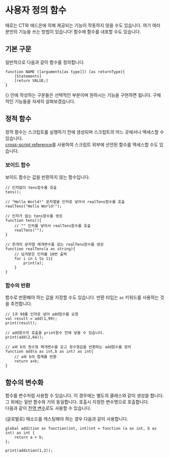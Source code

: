 # 사용자 정의 함수

때로는 CT와 에드온에 의해 제공되는 기능이 작동하지 않을 수도 있습니다. 여기 여러분만의 기능을 쓰는 방법이 있습니다! 함수에 함수를 내포할 수도 있습니다.

## 기본 구문

일반적으로 다음과 같이 함수를 정의합니다.

```zenscript
function NAME ([arguments[as type]]) [as returnType]{
    [Statements]
    [return VALUE;]
}
```

{} 안에 작성하는 구문들은 선택적인 부분이며 원하시는 기능을 구현하면 됩니다. 구체적인 기능들을 자세히 살펴보겠습니다.

## 정적 함수

정적 함수는 스크립트를 실행하기 전에 생성되며 스크립트의 어느 곳에서나 액세스할 수 있습니다.  
[cross-script reference](Cross-Script_Reference)를 사용하여 스크립트 외부에 선언된 함수를 액세스할 수도 있습니다.

### 보이드 함수

보이드 함수는 값을 반환하지 않는 함수입니다.

```zenscript
// 인자없이 tens함수를 호출
tens();

// "Hello World!" 문자열을 인자로 넣어서 realTens함수를 호출
realTens("Hello World!");

// 인자가 없는 tens함수를 생성
function tens(){
    // "" 인자를 넣어서 realTens함수를 호출
    realTens("");
}

// 한개의 문자열 매개변수를 갖는 realTens함수를 생성
function realTens(a as string){
    // 넘겨받은 인자를 10번 출력
    for i in 1 to 11{
        print(a);
    }
}
```

### 함수의 반환

함수로 반환해야 하는 값을 지정할 수도 있습니다. 반환 타입는 `as` 키워드를 사용하는 것을 추천합니다.

```zenscript
// 1과 99를 인자로 넣어 add함수를 요청
val result = add(1,99);
print(result);

// add함수의 호출을 print함수 안에 넣을 수 있습니다. 
print(add(2,64));

// a와 b의 정수형 매개변수를 갖고 정수형값을 반환하는 add함수를 정의
function add(a as int,b as int) as int{
    // a와 b의 합계를 반환
    return a+b;
}
```

## 함수의 변수화

함수를 변수처럼 사용할 수 있습니다. 이 경우에는 별도의 클래스와 같이 생성을 합니다. 그 외에는 일반 함수와 거의 동일합니다. 호출시 지정한 변수명으로 호출합니다.  
다음과 같이 [전역 변수](/AdvancedFunctions/Global_Static_Variables/)로도 사용할 수 있습니다.

(글로벌로) 메소드를 캐스팅해야 하는 경우 다음과 같이 사용합니다.

    global addition as function(int, int)int = function (a as int, b as int) as int {
        return a + b;
    };
    
    print(addition(1,2));
